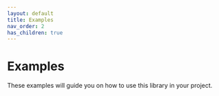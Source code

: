 ```yaml
---
layout: default
title: Examples
nav_order: 2
has_children: true
---
```


# Examples

These examples will guide you on how to use this library in your project.

